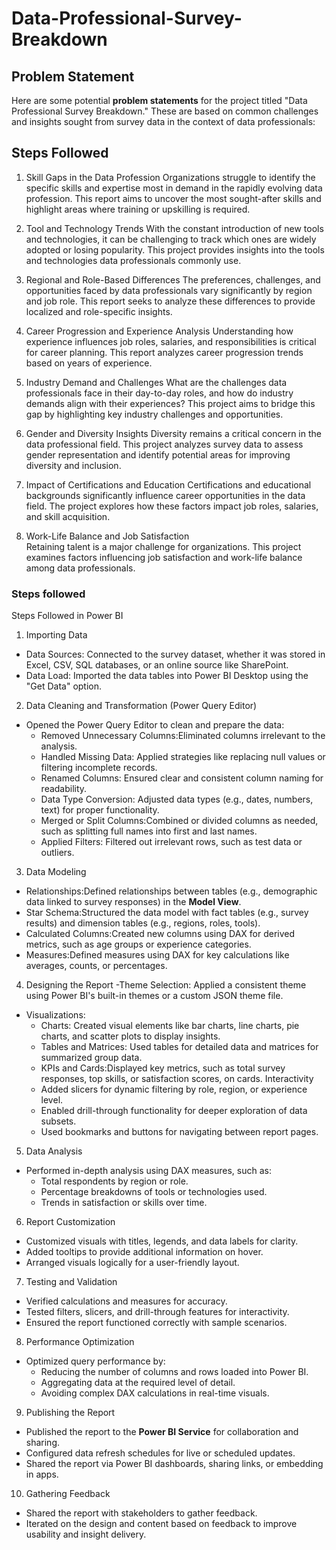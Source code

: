 # Data-Professional-Survey-Breakdown
## Problem Statement
Here are some potential **problem statements** for the project titled "Data Professional Survey Breakdown." These are based on common challenges and insights sought from survey data in the context of data professionals:
## Steps Followed

1. Skill Gaps in the Data Profession 
   Organizations struggle to identify the specific skills and expertise most in demand in the rapidly evolving data profession. This report aims to uncover the most sought-after skills and highlight areas where training or upskilling is required.

2. Tool and Technology Trends
   With the constant introduction of new tools and technologies, it can be challenging to track which ones are widely adopted or losing popularity. This project provides insights into the tools and technologies data professionals commonly use.

3. Regional and Role-Based Differences
   The preferences, challenges, and opportunities faced by data professionals vary significantly by region and job role. This report seeks to analyze these differences to provide localized and role-specific insights.

4. Career Progression and Experience Analysis 
   Understanding how experience influences job roles, salaries, and responsibilities is critical for career planning. This report analyzes career progression trends based on years of experience.

5. Industry Demand and Challenges 
   What are the challenges data professionals face in their day-to-day roles, and how do industry demands align with their experiences? This project aims to bridge this gap by highlighting key industry challenges and opportunities.

6. Gender and Diversity Insights
   Diversity remains a critical concern in the data professional field. This project analyzes survey data to assess gender representation and identify potential areas for improving diversity and inclusion.

7. Impact of Certifications and Education
   Certifications and educational backgrounds significantly influence career opportunities in the data field. The project explores how these factors impact job roles, salaries, and skill acquisition.

8. Work-Life Balance and Job Satisfaction  
   Retaining talent is a major challenge for organizations. This project examines factors influencing job satisfaction and work-life balance among data professionals.
   
### Steps followed

Steps Followed in Power BI

1. Importing Data
- Data Sources: Connected to the survey dataset, whether it was stored in Excel, CSV, SQL databases, or an online source like SharePoint.
- Data Load: Imported the data tables into Power BI Desktop using the "Get Data" option.

2. Data Cleaning and Transformation (Power Query Editor)
- Opened the Power Query Editor to clean and prepare the data:
  - Removed Unnecessary Columns:Eliminated columns irrelevant to the analysis.
  - Handled Missing Data: Applied strategies like replacing null values or filtering incomplete records.
  - Renamed Columns: Ensured clear and consistent column naming for readability.
  - Data Type Conversion: Adjusted data types (e.g., dates, numbers, text) for proper functionality.
  - Merged or Split Columns:Combined or divided columns as needed, such as splitting full names into first and last names.
  - Applied Filters: Filtered out irrelevant rows, such as test data or outliers.


3. Data Modeling
- Relationships:Defined relationships between tables (e.g., demographic data linked to survey responses) in the **Model View**.
- Star Schema:Structured the data model with fact tables (e.g., survey results) and dimension tables (e.g., regions, roles, tools).
- Calculated Columns:Created new columns using DAX for derived metrics, such as age groups or experience categories.
- Measures:Defined measures using DAX for key calculations like averages, counts, or percentages.


4. Designing the Report
-Theme Selection: Applied a consistent theme using Power BI's built-in themes or a custom JSON theme file.
- Visualizations:
  - Charts: Created visual elements like bar charts, line charts, pie charts, and scatter plots to display insights.
  - Tables and Matrices: Used tables for detailed data and matrices for summarized group data.
  - KPIs and Cards:Displayed key metrics, such as total survey responses, top skills, or satisfaction scores, on cards.
  Interactivity
  - Added slicers for dynamic filtering by role, region, or experience level.
  - Enabled drill-through functionality for deeper exploration of data subsets.
  - Used bookmarks and buttons for navigating between report pages.


5. Data Analysis
- Performed in-depth analysis using DAX measures, such as:
  - Total respondents by region or role.
  - Percentage breakdowns of tools or technologies used.
  - Trends in satisfaction or skills over time.


6. Report Customization
- Customized visuals with titles, legends, and data labels for clarity.
- Added tooltips to provide additional information on hover.
- Arranged visuals logically for a user-friendly layout.


7. Testing and Validation
- Verified calculations and measures for accuracy.
- Tested filters, slicers, and drill-through features for interactivity.
- Ensured the report functioned correctly with sample scenarios.


8. Performance Optimization
- Optimized query performance by:
  - Reducing the number of columns and rows loaded into Power BI.
  - Aggregating data at the required level of detail.
  - Avoiding complex DAX calculations in real-time visuals.


9. Publishing the Report
- Published the report to the **Power BI Service** for collaboration and sharing.
- Configured data refresh schedules for live or scheduled updates.
- Shared the report via Power BI dashboards, sharing links, or embedding in apps.


10. Gathering Feedback
- Shared the report with stakeholders to gather feedback.
- Iterated on the design and content based on feedback to improve usability and insight delivery.




